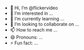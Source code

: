 - 👋 Hi, I’m @flickervideo
- 👀 I’m interested in ...
- 🌱 I’m currently learning ...
- 💞️ I’m looking to collaborate on ...
- 📫 How to reach me ...
- 😄 Pronouns: ...
- ⚡ Fun fact: ...

<!---
flickervideo/flickervideo is a ✨ special ✨ repository because its `README.md` (this file) appears on your GitHub profile.
You can click the Preview link to take a look at your changes.
--->
